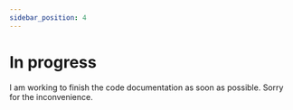 ```yaml
---
sidebar_position: 4
---
```

# In progress
I am working to finish the code documentation as soon as possible. Sorry for the inconvenience.